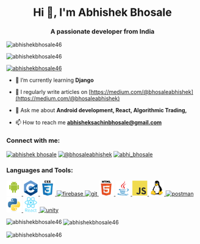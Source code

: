 <h1 align="center">Hi 👋, I'm Abhishek Bhosale</h1>
<h3 align="center">A passionate developer from India</h3>

<img src="https://media.tenor.com/NOYF3f82b_gAAAAC/programmer.gif" alt="abhishekbhosale46"/>

<p align="left"> <img src="https://komarev.com/ghpvc/?username=abhishekbhosale46&label=Profile%20views&color=0e75b6&style=flat" alt="abhishekbhosale46" /> </p>

<p align="left"> <a href="https://github.com/ryo-ma/github-profile-trophy"><img src="https://github-profile-trophy.vercel.app/?username=abhishekbhosale46" alt="abhishekbhosale46" /></a> </p>

- 🌱 I’m currently learning **Django**

- 📝 I regularly write articles on [https://medium.com/@bhosaleabhishek](https://medium.com/@bhosaleabhishek)

- 💬 Ask me about **Android development, React, Algorithmic Trading,**

- 📫 How to reach me **abhisheksachinbhosale@gmail.com**

<h3 align="left">Connect with me:</h3>
<p align="left">
<a href="https://linkedin.com/in/abhishek bhosale" target="blank"><img align="center" src="https://raw.githubusercontent.com/rahuldkjain/github-profile-readme-generator/master/src/images/icons/Social/linked-in-alt.svg" alt="abhishek bhosale" height="30" width="40" /></a>
<a href="https://medium.com/@bhosaleabhishek" target="blank"><img align="center" src="https://raw.githubusercontent.com/rahuldkjain/github-profile-readme-generator/master/src/images/icons/Social/medium.svg" alt="@bhosaleabhishek" height="30" width="40" /></a>
<a href="https://www.codechef.com/users/abhi_bhosale" target="blank"><img align="center" src="https://cdn.jsdelivr.net/npm/simple-icons@3.1.0/icons/codechef.svg" alt="abhi_bhosale" height="30" width="40" /></a>
</p>

<h3 align="left">Languages and Tools:</h3>
<p align="left"> <a href="https://developer.android.com" target="_blank" rel="noreferrer"> <img src="https://raw.githubusercontent.com/devicons/devicon/master/icons/android/android-original-wordmark.svg" alt="android" width="40" height="40"/> </a> <a href="https://www.w3schools.com/cpp/" target="_blank" rel="noreferrer"> <img src="https://raw.githubusercontent.com/devicons/devicon/master/icons/cplusplus/cplusplus-original.svg" alt="cplusplus" width="40" height="40"/> </a> <a href="https://www.w3schools.com/css/" target="_blank" rel="noreferrer"> <img src="https://raw.githubusercontent.com/devicons/devicon/master/icons/css3/css3-original-wordmark.svg" alt="css3" width="40" height="40"/> </a> <a href="https://firebase.google.com/" target="_blank" rel="noreferrer"> <img src="https://www.vectorlogo.zone/logos/firebase/firebase-icon.svg" alt="firebase" width="40" height="40"/> </a> <a href="https://git-scm.com/" target="_blank" rel="noreferrer"> <img src="https://www.vectorlogo.zone/logos/git-scm/git-scm-icon.svg" alt="git" width="40" height="40"/> </a> <a href="https://www.w3.org/html/" target="_blank" rel="noreferrer"> <img src="https://raw.githubusercontent.com/devicons/devicon/master/icons/html5/html5-original-wordmark.svg" alt="html5" width="40" height="40"/> </a> <a href="https://www.java.com" target="_blank" rel="noreferrer"> <img src="https://raw.githubusercontent.com/devicons/devicon/master/icons/java/java-original.svg" alt="java" width="40" height="40"/> </a> <a href="https://developer.mozilla.org/en-US/docs/Web/JavaScript" target="_blank" rel="noreferrer"> <img src="https://raw.githubusercontent.com/devicons/devicon/master/icons/javascript/javascript-original.svg" alt="javascript" width="40" height="40"/> </a> <a href="https://www.linux.org/" target="_blank" rel="noreferrer"> <img src="https://raw.githubusercontent.com/devicons/devicon/master/icons/linux/linux-original.svg" alt="linux" width="40" height="40"/> </a> <a href="https://postman.com" target="_blank" rel="noreferrer"> <img src="https://www.vectorlogo.zone/logos/getpostman/getpostman-icon.svg" alt="postman" width="40" height="40"/> </a> <a href="https://www.python.org" target="_blank" rel="noreferrer"> <img src="https://raw.githubusercontent.com/devicons/devicon/master/icons/python/python-original.svg" alt="python" width="40" height="40"/> </a> <a href="https://reactjs.org/" target="_blank" rel="noreferrer"> <img src="https://raw.githubusercontent.com/devicons/devicon/master/icons/react/react-original-wordmark.svg" alt="react" width="40" height="40"/> </a> <a href="https://unity.com/" target="_blank" rel="noreferrer"> <img src="https://www.vectorlogo.zone/logos/unity3d/unity3d-icon.svg" alt="unity" width="40" height="40"/> </a> </p>

<p><img align="left" src="https://github-readme-stats.vercel.app/api/top-langs?username=abhishekbhosale46&show_icons=true&locale=en&layout=compact" alt="abhishekbhosale46" /></p>

<p>&nbsp;<img align="center" src="https://github-readme-stats.vercel.app/api?username=abhishekbhosale46&show_icons=true&locale=en" alt="abhishekbhosale46" /></p>

<p><img align="center" src="https://github-readme-streak-stats.herokuapp.com/?user=abhishekbhosale46&" alt="abhishekbhosale46" /></p>
